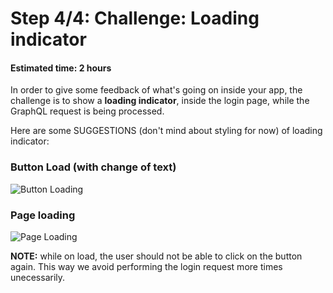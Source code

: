 # Step 4/4: Challenge: Loading indicator
#### Estimated time: 2 hours

In order to give some feedback of what's going on inside your app, the challenge is to show a **loading indicator**, inside the login page, while the GraphQL request is being processed.

Here are some SUGGESTIONS (don't mind about styling for now) of loading indicator:

### Button Load (with change of text)

![Button Loading](https://raw.githubusercontent.com/indigotech/taq-github-bot/develop/images/load-button.jpg)

### Page loading

![Page Loading](https://raw.githubusercontent.com/indigotech/taq-github-bot/develop/images/load-screen.jpg)

**NOTE:** while on load, the user should not be able to click on the button again. This way we avoid performing the login request more times unecessarily.
